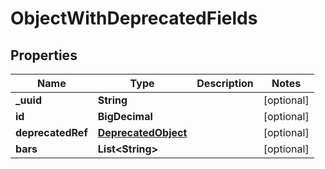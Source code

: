 

# ObjectWithDeprecatedFields


## Properties

| Name | Type | Description | Notes |
|------------ | ------------- | ------------- | -------------|
|**_uuid** | **String** |  |  [optional] |
|**id** | **BigDecimal** |  |  [optional] |
|**deprecatedRef** | [**DeprecatedObject**](DeprecatedObject.md) |  |  [optional] |
|**bars** | **List&lt;String&gt;** |  |  [optional] |



